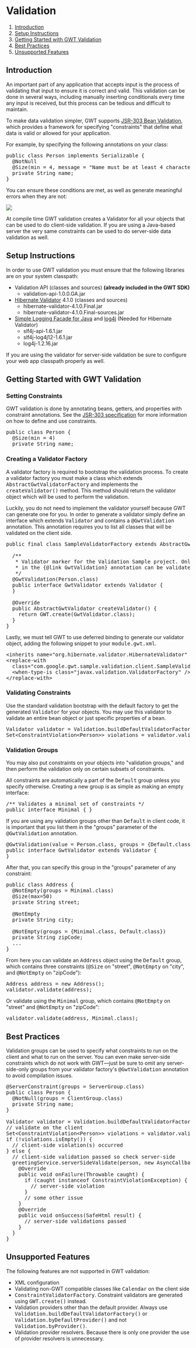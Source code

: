 Validation
===

<ol class="toc" id="pageToc">
  <li><a href="#ValidationIntro">Introduction</a></li>
  <li><a href="#SetupInstructions">Setup Instructions</a></li>
  <li><a href="#GettingStarted">Getting Started with GWT Validation</a></li>
  <li><a href="#BestPractices">Best Practices</a></li>
  <li><a href="#Unsupported">Unsupported Features</a></li>
</ol>


<h2 id="ValidationIntro">Introduction</h2>

<p>An important part of any application that accepts input is the process of validating that input to ensure it is correct
and valid. This validation can be done in several ways, including manually inserting conditionals every time any input is
received, but this process can be tedious and difficult to maintain.</p>

<p>To make data validation simpler, GWT supports <a href="http://jcp.org/en/jsr/detail?id=303">JSR-303 Bean Validation</a>,
which provides a framework for specifying &quot;constraints&quot; that define what data is valid or allowed for your
application.</p>

<p>For example, by specifying the following annotations on your class:</p>

<pre class="prettyprint">
public class Person implements Serializable {
  @NotNull
  @Size(min = 4, message = &quot;Name must be at least 4 characters long.&quot;)
  private String name;
}
</pre>

<p>You can ensure these conditions are met, as well as generate meaningful errors when they are not:</p>

<img src="images/ValidationScreenshot.png"/>

<p>At compile time GWT validation creates a Validator for all your objects that can be used to do client-side validation.
If you are using a Java-based server the very same constraints can be used to do server-side data validation as well.</p>


<h2 id="SetupInstructions">Setup Instructions</h2>

<p>In order to use GWT validation you must ensure that the following libraries are on your system classpath:</p>
<ul>
  <li>Validation API (classes and sources) <strong>(already included in the GWT SDK)</strong>
    <ul>
      <li>validation-api-1.0.0.GA.jar</li>
    </ul>
  </li>
  <li><a href="http://www.hibernate.org/subprojects/validator.html">Hibernate Validator</a> 4.1.0 (classes and sources)
    <ul>
      <li>hibernate-validator-4.1.0.Final.jar</li>
      <li>hibernate-validator-4.1.0.Final-sources.jar</li>
    </ul>
  </li>
  <li><a href="http://www.slf4j.org/">Simple Logging Facade for Java</a> and 
  <a href="http://logging.apache.org/log4j/1.2/">log4j</a> (Needed for Hibernate Validator)
    <ul>
      <li>slf4j-api-1.6.1.jar</li>
      <li>slf4j-log4j12-1.6.1.jar</li>
      <li>log4j-1.2.16.jar</li>
    </ul>
  </li>
</ul>

<p>If you are using the validator for server-side validation be sure to configure your web app classpath properly as well.</p>


<h2 id="GettingStarted">Getting Started with GWT Validation</h2>

<h3>Setting Constraints</h3>

<p>GWT validation is done by annotating beans, getters, and properties with constraint annotations. See the
<a href="http://jcp.org/en/jsr/detail?id=303">JSR-303 specification</a> for more information on how to define and use
constraints.</p>

<pre class="prettyprint">
public class Person {
  @Size(min = 4)
  private String name;
</pre>

<h3>Creating a Validator Factory</h3>

<p>A validator factory is required to bootstrap the validation process. To create a validator factory you must make a
class which extends <tt>AbstractGwtValidatorFactory</tt> and implements the <tt>createValidator()</tt> method. This method
should return the validator object which will be used to perform the validation.</p>

<p>Luckily, you do not need to implement the validator yourself because GWT can generate one for you. In order to generate
a validator simply define an interface which extends <tt>Validator</tt> and contains a <tt>@GwtValidation</tt> annotation.
This annotation requires you to list all classes that will be validated on the client side.</p>

<pre class="prettyprint">
public final class SampleValidatorFactory extends AbstractGwtValidatorFactory {

  /**
   * Validator marker for the Validation Sample project. Only the classes and groups listed
   * in the {@link GwtValidation} annotation can be validated.
   */
  @GwtValidation(Person.class)
  public interface GwtValidator extends Validator {
  }

  @Override
  public AbstractGwtValidator createValidator() {
    return GWT.create(GwtValidator.class);
  }
}
</pre>

<p>Lastly, we must tell GWT to use deferred binding to generate our validator object, adding the following snippet
to your <tt>module.gwt.xml</tt>.</p>

<pre class="prettyprint">
&lt;inherits name=&quot;org.hibernate.validator.HibernateValidator&quot; /&gt;
&lt;replace-with
  class=&quot;com.google.gwt.sample.validation.client.SampleValidatorFactory&quot;&gt;
  &lt;when-type-is class=&quot;javax.validation.ValidatorFactory&quot; /&gt;
&lt;/replace-with&gt;
</pre>

<h3>Validating Constraints</h3>

<p>Use the standard validation bootstrap with the default factory to get the generated <tt>Validator</tt> for your objects.
You may use this validator to validate an entire bean object or just specific properties of a bean.</p>

<pre class="prettyprint">
Validator validator = Validation.buildDefaultValidatorFactory().getValidator();
Set&lt;ConstraintViolation&lt;Person&gt;&gt; violations = validator.validate(person);
</pre>

<h3>Validation Groups</h3>

<p>You may also put constraints on your objects into &quot;validation groups,&quot; and then perform the validation only
on certain subsets of constraints.</p>

<p>All constraints are automatically a part of the <tt>Default</tt> group unless you specify otherwise. Creating a new group
is as simple as making an empty interface:</p>

<pre class="prettyprint">
/** Validates a minimal set of constraints */
public interface Minimal { }
</pre>

<p>If you are using any validation groups other than <tt>Default</tt> in client code, it is important that you list them in
the &quot;groups&quot; parameter of the <tt>@GwtValidation</tt> annotation.

<pre class="prettyprint">
@GwtValidation(value = Person.class, groups = {Default.class, Minimal.class})
public interface GwtValidator extends Validator {
}
</pre>

<p>After that, you can specify this group in the &quot;groups&quot; parameter of any constraint:</p>

<pre class="prettyprint">
public class Address {
  @NotEmpty(groups = Minimal.class)
  @Size(max=50)
  private String street;
  
  @NotEmpty
  private String city;
  
  @NotEmpty(groups = {Minimal.class, Default.class})
  private String zipCode;
  ...
}
</pre>

<p>From here you can validate an <tt>Address</tt> object using the <tt>Default</tt> group, which contains three constraints
(<tt>@Size</tt> on &quot;street&quot;, <tt>@NotEmpty</tt> on &quot;city&quot;, and <tt>@NotEmpty</tt> on &quot;zipCode&quot;):</p>

<pre class="prettyprint">
Address address = new Address();
validator.validate(address);
</pre>

<p>Or validate using the <tt>Minimal</tt> group, which contains <tt>@NotEmpty</tt> on &quot;street&quot; and <tt>@NotEmpty</tt> on
&quot;zipCode&quot;:</p>

<pre class="prettyprint">
validator.validate(address, Minimal.class);
</pre>

<h2 id="BestPractices">Best Practices</h2>

<p>Validation groups can be used to specify what constraints to run on the client and what to run on the server. You can even make
server-side constraints which do not work with GWT&mdash;just be sure to omit any server-side-only groups from your validator
factory's <tt>@GwtValidation</tt> annotation to avoid compilation issues.</p>

<pre class="prettyprint">
@ServerConstraint(groups = ServerGroup.class)
public class Person {
  @NotNull(groups = ClientGroup.class)
  private String name;
}

Validator validator = Validation.buildDefaultValidatorFactory().getValidator();
// validate on the client
Set&lt;ConstraintViolation&lt;Person&gt;&gt; violations = validator.validate(person, Default.class, ClientGroup.class);
if (!violations.isEmpty()) {
  // client-side violation(s) occurred
} else {
  // client-side validation passed so check server-side
  greetingService.serverSideValidate(person, new AsyncCallback&lt;SafeHtml&gt;() {
    @Override
    public void onFailure(Throwable caught) {
      if (caught instanceof ConstraintViolationException) {
        // server-side violation
      }
      // some other issue
    }
    @Override
    public void onSuccess(SafeHtml result) {
      // server-side validations passed
    }
  }
}
</pre>


<h2 id="Unsupported">Unsupported Features</h2>

<p>The following features are not supported in GWT validation:</p>
<ul>
  <li>XML configuration</li>
  <li>Validating non-GWT compatible classes like <tt>Calendar</tt> on the client side</li>
  <li><tt>ConstraintValidatorFactory</tt>. Constraint validators are generated using <tt>GWT.create()</tt> instead.</li>
  <li>Validation providers other than the default provider. Always use <tt>Validation.buildDefaultValidatorFactory()</tt> or
    <tt>Validation.byDefaultProvider()</tt> and not <tt>Validation.byProvider()</tt>.</li>
  <li>Validation provider resolvers. Because there is only one provider the use of provider resolvers is unnecessary.</li>
</ul>